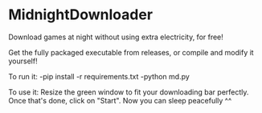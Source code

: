 # MidnightDownloader
Download games at night without using extra electricity, for free!

Get the fully packaged executable from releases, or compile and modify it yourself!

To run it:
-pip install -r requirements.txt
-python md.py

To use it:
Resize the green window to fit your downloading bar perfectly. Once that's done, click on "Start". Now you can sleep peacefully ^^
